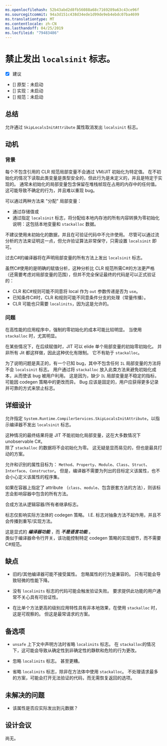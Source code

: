 ```yaml
---
ms.openlocfilehash: 52b43abd2d8fb56088a68c7169289a63c43ce96f
ms.sourcegitcommit: 94a3d151c438d34ede1d99de9eb4ebdc07ba4699
ms.translationtype: MT
ms.contentlocale: zh-CN
ms.lasthandoff: 04/25/2019
ms.locfileid: "79483486"
---
```

# <a name="suppress-emitting-of-localsinit-flag"></a>禁止发出 `localsinit` 标志。

* [x] 建议
* [] 原型：未启动
* [] 实现：未启动
* [] 规范：未启动

## <a name="summary"></a>总结
[summary]: #summary

允许通过 `SkipLocalsInitAttribute` 属性取消发出 `localsinit` 标志。 

## <a name="motivation"></a>动机
[motivation]: #motivation


### <a name="background"></a>背景
每个不包含引用的 CLR 规范局部变量不会通过 VM/JIT 初始化为特定值。 在不初始化的情况下读取此类变量是类型安全的，但此行为是未定义的，并且是特定于实现的。 通常未初始化的局部变量包含保留在堆栈帧现在占用的内存中的任何值。 这可能导致不确定的行为，并且难以重现 bug。 

可以通过两种方法来 "分配" 局部变量： 
- 通过存储值或 
- 通过指定 `localsinit` 标志，将分配给本地内存池的所有内容转换为零初始化说明：这包括本地变量和 `stackalloc` 数据。    

不建议使用未初始化的数据，并且在可验证代码中不允许使用。 尽管可以通过流分析的方法来证明这一点，但允许验证算法非常保守，只需设置 `localsinit` 即可。

过去C#的编译器将在声明局部变量的所有方法上发出 `localsinit` 标志。

虽然C#使用的是明确的赋值分析，这种分析比 CLR 规范所需C#的方法更严格（还需要考虑对局部变量的范围），但并不完全保证最终的代码是可以正式验证的：
- CLR 和C#规则可能不同意将 local 作为 `out` 参数传递是否为 `use`。
- 已知条件C#时，CLR 和规则可能不同意条件分支的处理（常量传播）。
- CLR 可能也只需要 `localinits`，因为这是允许的。  

### <a name="problem"></a>问题
在高性能的应用程序中，强制的零初始化的成本可能比较明显。 当使用 `stackalloc` 时，尤其明显。

在某些情况下，在后续赋值时，JIT 可以 elide 单个局部变量的初始零初始化。 并非所有 Jit 都这样做，因此这种优化有限制。 它不有助于 `stackalloc`。

为了说明问题是真正的，有一个已知 bug，其中不包含任何 `IL` 局部变量的方法将不会 `localsinit` 标志。 用户通过将 `stackalloc` 放入此类方法来避免初始化成本，从而使该 bug 被用户利用。 这是因为，缺少 `IL` 局部变量是不稳定的指标，可能因 codegen 策略中的更改而异。 Bug 应该是固定的，用户应获得更多记录并可靠的方式来禁止标志。 

## <a name="detailed-design"></a>详细设计

允许指定 `System.Runtime.CompilerServices.SkipLocalsInitAttribute`，以指示编译器不发出 `localsinit` 标志。
 
这种情况的最终结果将是 JIT 不能初始化局部变量，这在大多数情况下 unobservable C#。  
除了 `stackalloc` 的数据将不会初始化为零。 这无疑是显而易见的，但也是最具打动的方案。

允许和识别的属性目标为： `Method`、`Property`、`Module`、`Class`、`Struct`、`Interface`、`Constructor`。 但是，编译器不需要为列出的目标定义该属性，也不会小心定义该属性的程序集。 

如果在容器上指定了 attribute （`class`、`module`、包含嵌套方法的方法），则该标志会影响容器中包含的所有方法。

合成方法从逻辑容器/所有者继承标志。 

标志仅影响实际方法体的 codegen 策略。 I.E. 标志对抽象方法不起作用，并且不会传播到重写/实现方法。

这是显式的 **_编译器功能_** ，而 **_不是语言功能_** 。  
类似于编译器命令行开关，该功能控制特定 codegen 策略的实现细节，而不需要C#规范。

## <a name="drawbacks"></a>缺点
[drawbacks]: #drawbacks

- 旧的/其他编译器可能不接受属性。
忽略属性的行为是兼容的。 只有可能会导致轻微的性能下降。

- 没有 `localinits` 标志的代码可能会触发验证失败。
要求提供此功能的用户通常不关心具有可验证性。 
 
- 在比单个方法更高的级别应用特性具有非本地效果，在使用 `stackalloc` 时，这是可观察的。 但这是最常请求的方案。

## <a name="alternatives"></a>备选项
[alternatives]: #alternatives

- `unsafe` 上下文中声明方法时省略 `localinits` 标志。 在 `stackalloc`的情况下，这可能会导致从确定性到非确定性的静默和危险的行为更改。

- 忽略 `localinits` 标志。
甚至更糟。

- 省略 `localinits` 标志，除非在方法体中使用 `stackalloc`。
不处理请求最多的方案，可能会打开无法验证的代码，而无需恢复返回的选项。

## <a name="unresolved-questions"></a>未解决的问题
[unresolved]: #unresolved-questions

- 该属性是否应实际发出到元数据？ 

## <a name="design-meetings"></a>设计会议

尚无。 